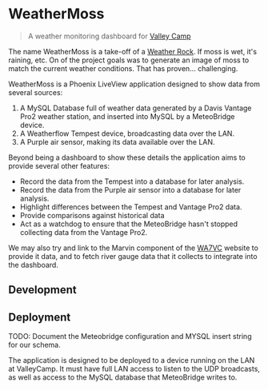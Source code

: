 # WeatherMoss

> A weather monitoring dashboard for [Valley Camp](https://www.valleycamp.org/)

The name WeatherMoss is a take-off of a
[Weather Rock](https://en.wikipedia.org/wiki/Weather_rock). 
If moss is wet, it's raining, etc. On of the project goals was to generate
an image of moss to match the current weather conditions. That has proven...
challenging.

WeatherMoss is a Phoenix LiveView application designed to show data from
several sources:
1) A MySQL Database full of weather data generated by a Davis Vantage Pro2
   weather station, and inserted into MySQL by a MeteoBridge device.
2) A Weatherflow Tempest device, broadcasting data over the LAN.
3) A Purple air sensor, making its data available over the LAN.

Beyond being a dashboard to show these details the application aims to
provide several other features:
  - Record the data from the Tempest into a database for later analysis.
  - Record the data from the Purple air sensor into a database for later
    analysis.
  - Highlight differences between the Tempest and Vantage Pro2 data.
  - Provide comparisons against historical data
  - Act as a watchdog to ensure that the MeteoBridge hasn't stopped
    collecting data from the Vantage Pro2.

We may also try and link to the Marvin component of the
[WA7VC](https://wa7vc.org) website to provide it data, and to fetch river
gauge data that it collects to integrate into the dashboard.

## Development


## Deployment

TODO: Document the Meteobridge configuration and MYSQL insert string for our
schema.

The application is designed to be deployed to a device running on the LAN
at ValleyCamp. It must have full LAN access to listen to the UDP broadcasts,
as well as access to the MySQL database that MeteoBridge writes to.